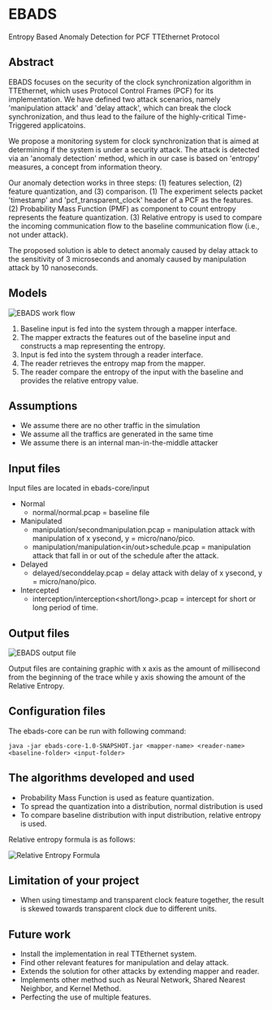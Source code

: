 # EBADS
Entropy Based Anomaly Detection for PCF TTEthernet Protocol

## Abstract
EBADS focuses on the security of the clock synchronization algorithm in TTEthernet, which uses Protocol Control Frames (PCF) for its implementation. We have defined two attack scenarios, namely 'manipulation attack' and 'delay attack', which can break the clock synchronization, and thus lead to the failure of the highly-critical Time-Triggered applicatoins.

We propose a monitoring system for clock synchronization that is aimed at determining if the system is under a security attack. The attack is detected via an 'anomaly detection' method, which in our case is based on 'entropy' measures, a concept from information theory.

Our anomaly detection works in three steps: (1) features selection, (2) feature quantization, and (3) comparison. (1) The experiment selects packet 'timestamp' and 'pcf_transparent_clock' header of a PCF as the features. (2) Probability Mass Function (PMF) as component to count entropy represents the feature quantization. (3) Relative entropy is used to compare the incoming communication flow to the baseline communication flow (i.e., not under attack).

The proposed solution is able to detect anomaly caused by delay attack to the sensitivity of 3 microseconds and anomaly caused by manipulation attack by 10 nanoseconds.

## Models
![EBADS work flow](https://drive.google.com/uc?export=view&id=0B6B8Zyf5xqZnLVlXb1d5UjZEU2s)

1. Baseline input is fed into the system through a mapper interface.
2. The mapper extracts the features out of the baseline input and constructs a map representing the entropy.
3. Input is fed into the system through a reader interface.
4. The reader retrieves the entropy map from the mapper.
5. The reader compare the entropy of the input with the baseline and provides the relative entropy value.

## Assumptions
* We assume there are no other traffic in the simulation
* We assume all the traffics are generated in the same time
* We assume there is an internal man-in-the-middle attacker

## Input files
Input files are located in ebads-core/input
* Normal
  * normal/normal.pcap = baseline file 
* Manipulated
  * manipulation/<xy>secondmanipulation.pcap = manipulation attack with manipulation of x ysecond, y = micro/nano/pico.
  * manipulation/manipulation<in/out>schedule.pcap = manipulation attack that fall in or out of the schedule after the attack.
* Delayed
  * delayed/<xy>seconddelay.pcap = delay attack with delay of x ysecond, y = micro/nano/pico.
* Intercepted
  * interception/interception<short/long>.pcap = intercept for short or long period of time.

## Output files
![EBADS output file](https://drive.google.com/uc?export=view&id=0B6B8Zyf5xqZncjhzVWI2cVNXaUk)

Output files are containing graphic with x axis as the amount of millisecond from the beginning of the trace while y axis showing the amount of the Relative Entropy.

## Configuration files
The ebads-core can be run with following command: 
```
java -jar ebads-core-1.0-SNAPSHOT.jar <mapper-name> <reader-name> <baseline-folder> <input-folder>
```

## The algorithms developed and used
* Probability Mass Function is used as feature quantization.
* To spread the quantization into a distribution, normal distribution is used
* To compare baseline distribution with input distribution, relative entropy is used.

Relative entropy formula is as follows:

![Relative Entropy Formula](https://drive.google.com/uc?export=view&id=0B6B8Zyf5xqZnMFhmWmdOck5FY1E)

## Limitation of your project
* When using timestamp and transparent clock feature together, the result is skewed towards transparent clock due to different units.

## Future work
* Install the implementation in real TTEthernet system.
* Find other relevant features for manipulation and delay attack.
* Extends the solution for other attacks by extending mapper and reader.
* Implements other method such as Neural Network, Shared Nearest Neighbor, and Kernel Method.
* Perfecting the use of multiple features.
